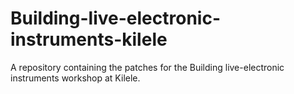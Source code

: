 # Building-live-electronic-instruments-kilele
A repository containing the patches for the Building live-electronic instruments workshop at Kilele.
